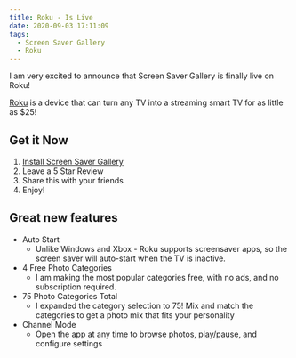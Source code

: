 ```yaml
---
title: Roku - Is Live
date: 2020-09-03 17:11:09
tags:
  - Screen Saver Gallery
  - Roku
---
```


I am very excited to announce that Screen Saver Gallery is finally live on Roku!

[Roku](https://www.roku.com/products/roku-express) is a device that can turn any TV into a streaming smart TV for as little as $25!

## Get it Now

1. [Install Screen Saver Gallery](https://channelstore.roku.com/details/595150/screen-saver-gallery)
2. Leave a 5 Star Review
3. Share this with your friends
4. Enjoy!

## Great new features

- Auto Start
  - Unlike Windows and Xbox - Roku supports screensaver apps, so the screen saver will auto-start when the TV is inactive.
- 4 Free Photo Categories
  - I am making the most popular categories free, with no ads, and no subscription required.
- 75 Photo Categories Total
  - I expanded the category selection to 75! Mix and match the categories to get a photo mix that fits your personality
- Channel Mode
  - Open the app at any time to browse photos, play/pause, and configure settings
